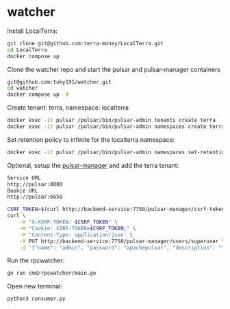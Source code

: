 # watcher

Install LocalTerra:

```sh
git clone git@github.com:terra-money/LocalTerra.git
cd LocalTerra
docker compose up
```


Clone the watcher repo and start the pulsar and pulsar-manager containers

```sh
git@github.com:tuky191/watcher.git
cd watcher
docker compose up -d
```

Create tenant: terra, namespace: localterra

```sh
docker exec -it pulsar /pulsar/bin/pulsar-admin tenants create terra
docker exec -it pulsar /pulsar/bin/pulsar-admin namespaces create terra/localterra
```

Set retention policy to infinite for the localterra namespace:

```sh
docker exec -it pulsar /pulsar/bin/pulsar-admin namespaces set-retention terra/localterra --time -1 --size -1
```


Optional, setup the [pulsar-manager](https://github.com/apache/pulsar-manager)  and add the terra tenant:

```sh
Service URL
http://pulsar:8080
Bookie URL
http://pulsar:6650
```

```sh
CSRF_TOKEN=$(curl http://backend-service:7750/pulsar-manager/csrf-token)
curl \
    -H "X-XSRF-TOKEN: $CSRF_TOKEN" \
    -H "Cookie: XSRF-TOKEN=$CSRF_TOKEN;" \
    -H 'Content-Type: application/json' \
    -X PUT http://backend-service:7750/pulsar-manager/users/superuser \
    -d '{"name": "admin", "password": "apachepulsar", "description": "test", "email": "username@test.org"}'
```

Run the rpcwatcher:
```sh
go run cmd/rpcwatcher/main.go
```

Open new terminal:

```sh
python3 consumer.py
```


